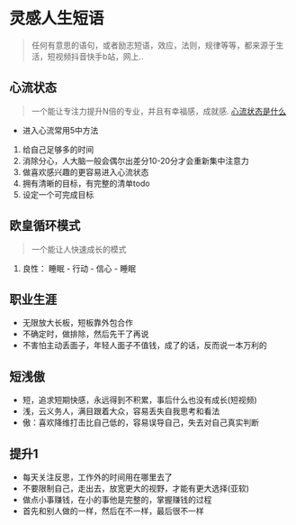 # 灵感人生短语

> 任何有意思的语句，或者励志短语，效应，法则，规律等等，都来源于生活，短视频抖音快手b站，网上..


## 心流状态
> 一个能让专注力提升N倍的专业，并且有幸福感，成就感. 
<a href="https://vd3.bdstatic.com/mda-kcvqvabq5fimw1bx/hd/mda-kcvqvabq5fimw1bx.mp4" target="_blank">心流状态是什么</a>

* 进入心流常用5中方法
1. 给自己足够多的时间
2. 消除分心，人大脑一般会偶尔出差分10-20分才会重新集中注意力
3. 做喜欢感兴趣的更容易进入心流状态
4. 拥有清晰的目标，有完整的清单todo
5. 设定一个可完成目标


## 欧皇循环模式
> 一个能让人快速成长的模式
1. 良性： 睡眠 - 行动 - 信心 - 睡眠

## 职业生涯
* 无限放大长板，短板靠外包合作
* 不确定时，做排除，然后先干了再说
* 不害怕主动丢面子，年轻人面子不值钱，成了的话，反而说一本万利的

## 短浅傲
* 短，追求短期快感，永远得到不积累，事后什么也没有成长(短视频)
* 浅，云义务人，满目跟着大众，容易丢失自我思考和看法
* 傲：喜欢降维打击比自己低的，容易误导自己，失去对自己真实判断

## 提升1
* 每天关注反思，工作外的时间用在哪里去了
* 不要限制自己，走出去，放宽更大的视野，才能有更大选择(亚软)
* 做点小事赚钱，在小的事他是完整的，掌握赚钱的过程
* 首先和别人做的一样，然后在不一样，最后很不一样